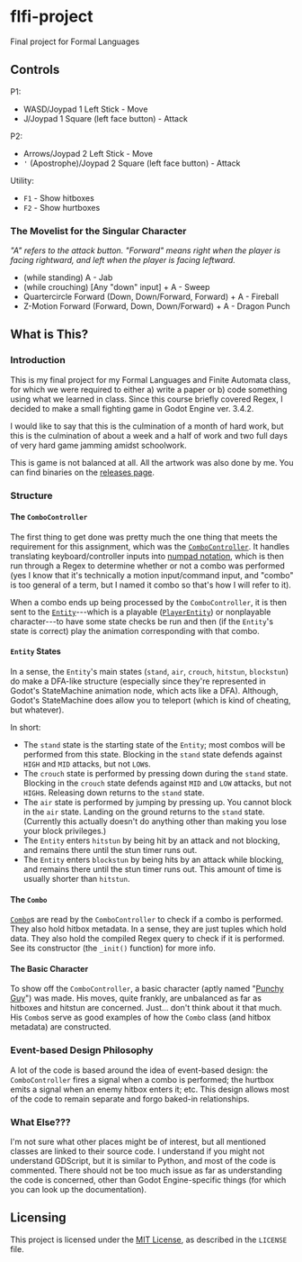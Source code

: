 # flfi-project
Final project for Formal Languages

## Controls
P1:
* WASD/Joypad 1 Left Stick - Move
* J/Joypad 1 Square (left face button) - Attack

P2:
* Arrows/Joypad 2 Left Stick - Move
* `'` (Apostrophe)/Joypad 2 Square (left face button) - Attack

Utility:
* `F1` - Show hitboxes
* `F2` - Show hurtboxes

### The Movelist for the Singular Character
*"A" refers to the attack button. "Forward" means right when the player is facing rightward, and left when the player is facing leftward.*
* (while standing) A - Jab
* (while crouching) \[Any "down" input\] + A - Sweep
* Quartercircle Forward (Down, Down/Forward, Forward) + A - Fireball
* Z-Motion Forward (Forward, Down, Down/Forward) + A - Dragon Punch


## What is This?
### Introduction
This is my final project for my Formal Languages and Finite Automata class, for which we were required to either a) write a paper or b) code something using what we learned in class. Since this course briefly covered Regex, I decided to make a small fighting game in Godot Engine ver. 3.4.2. 

I would like to say that this is the culmination of a month of hard work, but this is the culmination of about a week and a half of work and two full days of very hard game jamming amidst schoolwork.

This is game is not balanced at all. All the artwork was also done by me. You can find binaries on the [releases page](https://github.com/PistolRcks/flfa-project/releases).

### Structure
#### The `ComboController`
The first thing to get done was pretty much the one thing that meets the requirement for this assignment, which was the [`ComboController`](util/ComboController.gd). It handles translating keyboard/controller inputs into [numpad notation](http://www.dustloop.com/wiki/index.php/Notation), which is then run through a Regex to determine whether or not a combo was performed (yes I know that it's technically a motion input/command input, and "combo" is too general of a term, but I named it combo so that's how I will refer to it).

When a combo ends up being processed by the `ComboController`, it is then sent to the [`Entity`](entity/Entity.gd)---which is a playable ([`PlayerEntity`](entity/PlayerEntity.gd)) or nonplayable character---to have some state checks be run and then (if the `Entity`'s state is correct) play the animation corresponding with that combo.

#### `Entity` States
In a sense, the `Entity`'s main states (`stand`, `air`, `crouch`, `hitstun`, `blockstun`) do make a DFA-like structure (especially since they're represented in Godot's StateMachine animation node, which acts like a DFA). Although, Godot's StateMachine does allow you to teleport (which is kind of cheating, but whatever).

In short:
* The `stand` state is the starting state of the `Entity`; most combos will be performed from this state. Blocking in the `stand` state defends against `HIGH` and `MID` attacks, but not `LOW`s.
* The `crouch` state is performed by pressing down during the `stand` state. Blocking in the `crouch` state defends against `MID` and `LOW` attacks, but not `HIGH`s. Releasing down returns to the `stand` state.
* The `air` state is performed by jumping by pressing up. You cannot block in the `air` state. Landing on the ground returns to the `stand` state. (Currently this actually doesn't do anything other than making you lose your block privileges.)
* The `Entity` enters `hitstun` by being hit by an attack and not blocking, and remains there until the stun timer runs out. 
* The `Entity` enters `blockstun` by being hits by an attack while blocking, and remains there until the stun timer runs out. This amount of time is usually shorter than `hitstun`.

#### The `Combo`
[`Combo`](util/Combo.gd)s are read by the `ComboController` to check if a combo is performed. They also hold hitbox metadata. In a sense, they are just tuples which hold data. They also hold the compiled Regex query to check if it is performed. See its constructor (the `_init()` function) for more info.

#### The Basic Character
To show off the `ComboController`, a basic character (aptly named "[Punchy Guy](entity/fighters/punchy_guy/PunchyGuy.gd)") was made. His moves, quite frankly, are unbalanced as far as hitboxes and hitstun are concerned. Just... don't think about it that much. His `Combo`s serve as good examples of how the `Combo` class (and hitbox metadata) are constructed.

### Event-based Design Philosophy
A lot of the code is based around the idea of event-based design: the `ComboController` fires a signal when a combo is performed; the hurtbox emits a signal when an enemy hitbox enters it; etc. This design allows most of the code to remain separate and forgo baked-in relationships.

### What Else???
I'm not sure what other places might be of interest, but all mentioned classes are linked to their source code. I understand if you might not understand GDScript, but it is similar to Python, and most of the code is commented. There should not be too much issue as far as understanding the code is concerned, other than Godot Engine-specific things (for which you can look up the documentation).

## Licensing
This project is licensed under the [MIT License](LICENSE), as described in the `LICENSE` file.